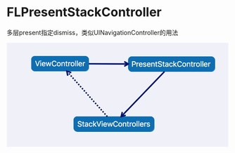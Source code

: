 # FLPresentStackController
多层present指定dismiss，类似UINavigationController的用法

![流程](https://github.com/gitkong/FLPresentStackController/blob/master/Demo/Snip20170711_11.png)
